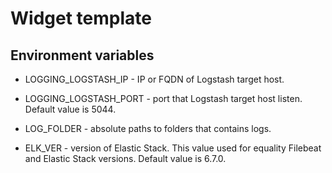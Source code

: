 # Widget template

## Environment variables

* LOGGING_LOGSTASH_IP - IP or FQDN of Logstash target host.

* LOGGING_LOGSTASH_PORT - port that Logstash target host listen. Default value is 5044.

* LOG_FOLDER - absolute paths to folders that contains logs.

* ELK_VER - version of Elastic Stack. This value used for equality Filebeat and Elastic Stack versions. Default value is 6.7.0.
